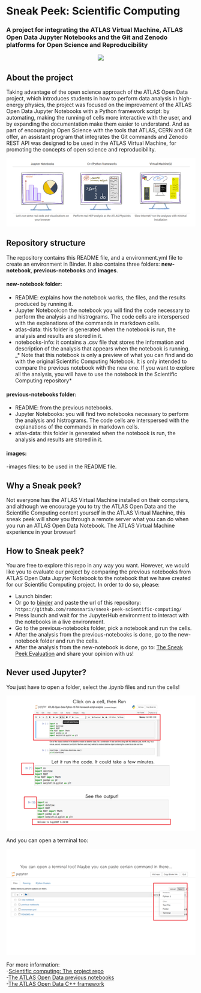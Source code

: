 # Sneak Peek: Scientific Computing
### A project for integrating the ATLAS Virtual Machine, ATLAS Open Data Jupyter Notebooks and the Git and Zenodo platforms for Open Science and Reproducibility 
<CENTER><img src="http://opendata.atlas.cern/DataAndTools/pictures/ATLASOD.gif" style="width:50%"></CENTER>

## About the project

Taking advantage of the open science approach of the ATLAS Open Data project, which introduces students in how to perform data analysis in high-energy physics, the project was focused on the improvement of the ATLAS Open Data Jupyter Notebooks with a Python framework script: by automating, making the running of cells more interactive with the user, and by expanding the documentation make them easier to understand. And as part of encouraging Open Science with the tools that ATLAS, CERN and Git offer, an assistant program that integrates the Git commands and Zenodo REST API was designed to be used in the ATLAS Virtual Machine, for promoting the concepts of open science and reproducibility.

<img src="images/ATLASOpenData.png" />

## Repository structure

The repository contains this README file, and a environment.yml file to create an environment in Binder. It also contains three folders: **new-notebook**, **previous-notebooks** and **images**.

#### new-notebook folder:
- README: explains how the notebook works, the files, and the results produced by running it.
- Jupyter Notebook:on the notebook you will find the code necessary to perform the analysis and histrograms. The code cells are interspersed with the explanations of the commands in markdown cells.
- atlas-data: this folder is generated when the notebook is run, the analysis and results are stored in it. 
- notebooks-info: it contains a .csv file that stores the information and description of the analysis that appears when the notebook is running.
_* Note that this notebook is only a preview of what you can find and do with the original Scientific Computing Notebook. It is only intended to compare the previous notebook with the new one. If you want to explore all the analysis, you will have to use the notebook in the Scientific Computing repository*

#### previous-notebooks folder:
- README: from the previous notebooks.
- Jupyter Notebooks: you will find two notebooks necessary to perform the analysis and histrograms. The code cells are interspersed with the explanations of the commands in markdown cells.
- atlas-data: this folder is generated when the notebook is run, the analysis and results are stored in it. 

#### images:
-images files: to be used in the README file.

## Why a Sneak peek?

Not everyone has the ATLAS Virtual Machine installed on their computers, and although we encourage you to try the ATLAS Open Data and the Scientific Computing content yourself in the ATLAS Virtual Machine, this sneak peek will show you through a remote server what you can do when you run an ATLAS Open Data Notebook. The ATLAS Virtual Machine experience in your browser! 

## How to Sneak peek?
You are free to explore this repo in any way you want. However, we would like you to evaluate our project by comparing the previous notebooks from ATLAS Open Data Jupyter Notebook to the notebook that we have created for our Scientific Computing project. In order to do so, please:
- Launch binder: 
- Or go to [binder](https://mybinder.org/) and paste the url of this repository: ```https://github.com/ramosmaria/sneak-peek-scientific-computing/```
- Press launch and wait for the JupyterHub environment to interact with the notebooks in a live environment.
- Go to the previous-notebooks folder, pick a notebook and run the cells.
- After the analysis from the previous-notebooks is done, go to the new-notebook folder and run the cells.
- After the analysis from the new-notebook is done, go to: [The Sneak Peek Evaluation](https://forms.gle/BwvP29KR3T2o8MK4A) and share your opinion with us!

## Never used Jupyter?

You just have to open a folder, select the .ipynb files and run the cells!

<img src="images/jupyter001.png" />

And you can open a terminal too:

<img src="images/jupyter002.png" />

For more information:  
-[Scientific computing: The project repo](https://github.com/Andreatugores/Scientific-computing/)  
-[The ATLAS Open Data previous notebooks](https://github.com/atlas-outreach-data-tools/notebooks-frameworks-opendata)  
-[The ATLAS Open Data C++ framework](https://github.com/atlas-outreach-data-tools/atlas-outreach-cpp-framework-13tev)
